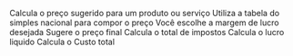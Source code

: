 Calcula o preço sugerido para um produto ou serviço
Utiliza a tabela do simples nacional para compor o preço
Você escolhe a margem de lucro desejada 
Sugere o preço final 
Calcula o total de impostos
Calcula o lucro liquido
Calcula o Custo total
